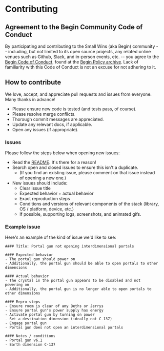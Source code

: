 # Contributing
## Agreement to the Begin Community Code of Conduct
By participating and contributing to the Small Wins (aka Begin) community -- including, but not limited to its open source projects, any related online venues such as Github, Slack, and in-person events, etc. -- you agree to the [Begin Code of Conduct](https://github.com/smallwins/policy/blob/master/begin-community-code-of-conduct.md), found at the [Begin Policy archive](https://github.com/smallwins/policy). Lack of familiarity with this Code of Conduct is not an excuse for not adhering to it.

## How to contribute
We love, accept, and appreciate pull requests and issues from everyone. Many thanks in advance!
- Please ensure new code is tested (and tests pass, of course).
- Please resolve merge conflicts.
- Thorough commit messages are appreciated.
- Update any relevant docs, if applicable.
- Open any issues (if appropriate).

### Issues
Please follow the steps below when opening new issues:
- Read the [README](./README.md). It's there for a reason!
- Search open and closed issues to ensure this isn't a duplicate.
  - (If you find an existing issue, please comment on that issue instead of opening a new one.)
- New issues should include:
  - Clear issue title
  - Expected behavior + actual behavior
  - Exact reproduction steps
  - Conditions and versions of relevant components of the stack (library, OS / platform, device, etc.)
  - If possible, supporting logs, screenshots, and animated gifs.

### Example issue
Here's an example of the kind of issue we'd like to see:
```
#### Title: Portal gun not opening interdimensional portals

#### Expected behavior
- The portal gun should power on
- Additionally, the portal gun should be able to open portals to other dimensions

#### Actual behavior
- The crystal in the portal gun appears to be disabled and not powering on
- Additionally, the portal gun is no longer able to open portals to other dimensions

#### Repro steps
- Ensure room is clear of any Beths or Jerrys
- Ensure portal gun's power supply has energy
- Activate portal gun by turning on power
- Set a destination dimension (ideally not C-137)
- Engage portal gun
- Portal gun does not open an interdimensional portals

#### Notes / conditions
- Portal gun v6.1
- Earth dimension C-137
```